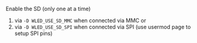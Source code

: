 Enable the SD (only one at a time)
1. via `-D WLED_USE_SD_MMC` when connected via MMC or
1. via `-D WLED_USE_SD_SPI` when connected via SPI (use usermod page to setup SPI pins)